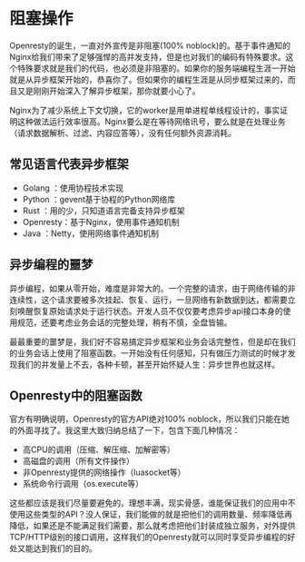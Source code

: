 # 阻塞操作

Openresty的诞生，一直对外宣传是非阻塞(100% noblock)的。基于事件通知的Nginx给我们带来了足够强悍的高并发支持，但是也对我们的编码有特殊要求。这个特殊要求就是我们的代码，也必须是非阻塞的。如果你的服务端编程生涯一开始就是从异步框架开始的，恭喜你了。但如果你的编程生涯是从同步框架过来的，而且又是刚刚开始深入了解异步框架，那你就要小心了。

Nginx为了减少系统上下文切换，它的worker是用单进程单线程设计的，事实证明这种做法运行效率很高。Nginx要么是在等待网络讯号，要么就是在处理业务（请求数据解析、过滤、内容应答等），没有任何额外资源消耗。

## 常见语言代表异步框架

* Golang   ：使用协程技术实现
* Python   ：gevent基于协程的Python网络库
* Rust     ：用的少，只知道语言完备支持异步框架
* Openresty：基于Nginx，使用事件通知机制
* Java     ：Netty，使用网络事件通知机制

## 异步编程的噩梦

异步编程，如果从零开始，难度是非常大的。一个完整的请求，由于网络传输的非连续性，这个请求要被多次挂起、恢复、运行，一旦网络有新数据到达，都需要立刻唤醒恢复原始请求处于运行状态。开发人员不仅仅要考虑异步api接口本身的使用规范，还要考虑业务会话的完整处理，稍有不慎，全盘皆输。

最最重要的噩梦是，我们好不容易搞定异步框架和业务会话完整性，但是却在我们的业务会话上使用了阻塞函数。一开始没有任何感知，只有做压力测试的时候才发现我们的并发量上不去，各种卡顿，甚至开始怀疑人生：异步世界也就这样。

## Openresty中的阻塞函数

官方有明确说明，Openresty的官方API绝对100% noblock，所以我们只能在她的外面寻找了。我这里大致归纳总结了一下，包含下面几种情况：

* 高CPU的调用（压缩、解压缩、加解密等）
* 高磁盘的调用（所有文件操作）
* 非Openresty提供的网络操作（luasocket等）
* 系统命令行调用（os.execute等）

这些都应该是我们尽量要避免的。理想丰满，现实骨感，谁能保证我们的应用中不使用这些类型的API？没人保证，我们能做的就是把他们的调用数量、频率降低再降低，如果还是不能满足我们需要，那么就考虑把他们封装成独立服务，对外提供TCP/HTTP级别的接口调用，这样我们的Openresty就可以同时享受异步编程的好处又能达到我们的目的。

